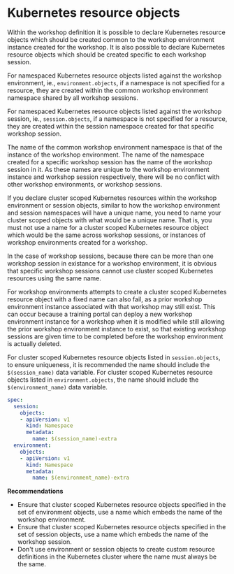 Kubernetes resource objects
===========================

Within the workshop definition it is possible to declare Kubernetes resource objects which should be created common to the workshop environment instance created for the workshop. It is also possible to declare Kubernetes resource objects which should be created specific to each workshop session.

For namespaced Kubernetes resource objects listed against the workshop environment, ie., `environment.objects`, if a namespace is not specified for a resource, they are created within the common workshop environment namespace shared by all workshop sessions.

For namespaced Kubernetes resource objects listed against the workshop session, ie., `session.objects`, if a namespace is not specified for a resource, they are created within the session namespace created for that specific workshop session.

The name of the common workshop environment namespace is that of the instance of the workshop environment. The name of the namespace created for a specific workshop session has the name of the workshop session in it. As these names are unique to the workshop environment instance and workshop session respectively, there will be no conflict with other workshop environments, or workshop sessions.

If you declare cluster scoped Kubernetes resources within the workshop environment or session objects, similar to how the workshop environment and session namespaces will have a unique name, you need to name your cluster scoped objects with what would be a unique name. That is, you must not use a name for a cluster scoped Kubernetes resource object which would be the same across workshop sessions, or instances of workshop environments created for a workshop.

In the case of workshop sessions, because there can be more than one workshop session in existance for a workshop environment, it is obvious that specific workshop sessions cannot use cluster scoped Kubernetes resources using the same name.

For workshop environments attempts to create a cluster scoped Kubernetes resource object with a fixed name can also fail, as a prior workshop environment instance associated with that workshop may still exist. This can occur because a training portal can deploy a new workshop environment instance for a workshop when it is modified while still allowing the prior workshop environment instance to exist, so that existing workshop sessions are given time to be completed before the workshop environment is actually deleted.

For cluster scoped Kubernetes resource objects listed in `session.objects`, to ensure uniqueness, it is recommended the name should include the `$(session_name)` data variable. For cluster scoped Kubernetes resource objects listed in `environment.objects`, the name should include the `$(environment_name)` data variable.

```yaml
spec:
  session:
    objects:
    - apiVersion: v1
      kind: Namespace
      metadata:
        name: $(session_name)-extra
  environment:
    objects:
    - apiVersion: v1
      kind: Namespace
      metadata:
        name: $(environment_name)-extra
```

**Recommendations**

* Ensure that cluster scoped Kubernetes resource objects specified in the set of environment objects, use a name which embeds the name of the workshop environment.
* Ensure that cluster scoped Kubernetes resource objects specified in the set of session objects, use a name which embeds the name of the workshop session.
* Don't use environment or session objects to create custom resource definitions in the Kubernetes cluster where the name must always be the same.
